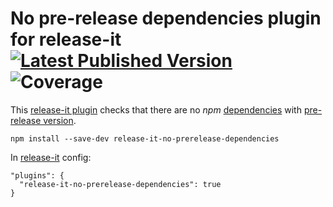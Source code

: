 # No pre-release dependencies plugin for release-it [![Latest Published Version](https://img.shields.io/npm/v/release-it-no-prerelease-dependencies)](https://www.npmjs.com/package/release-it-no-prerelease-dependencies) ![Coverage](https://img.shields.io/badge/coverage-100%25-success)

This [release-it plugin](https://github.com/release-it/release-it/blob/master/docs/plugins.md) checks that there are no _npm_ [dependencies](https://docs.npmjs.com/specifying-dependencies-and-devdependencies-in-a-package-json-file) with [pre-release version](https://semver.org/#spec-item-9).

```
npm install --save-dev release-it-no-prerelease-dependencies
```

In [release-it](https://github.com/release-it/release-it) config:

```
"plugins": {
  "release-it-no-prerelease-dependencies": true
}
```
